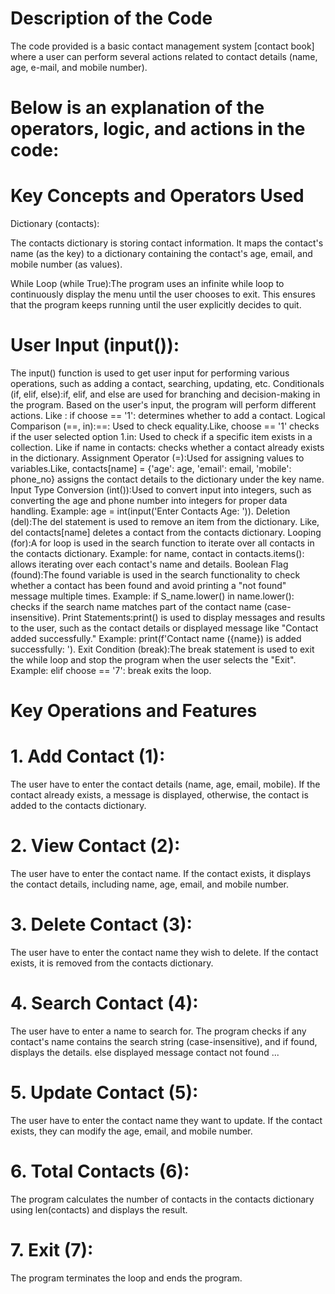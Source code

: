 # Description of the Code
The code provided is a basic contact management system [contact book] where a user can perform several actions related to contact details (name, age, e-mail, and mobile number). 

# Below is an explanation of the operators, logic, and actions in the code:

# Key Concepts and Operators Used
Dictionary (contacts):

The contacts dictionary is storing contact information. It maps the contact's name (as the key) to a dictionary containing the contact's age, email, and mobile number (as values).

While Loop (while True):The program uses an infinite while loop to continuously display the menu until the user chooses to exit.
This ensures that the program keeps running until the user explicitly decides to quit.
# User Input (input()):

The input() function is used to get user input for performing various operations, such as adding a contact, searching, updating, etc.
Conditionals (if, elif, else):if, elif, and else are used for branching and decision-making in the program. Based on the user's input, the program will perform different actions.
Like : if choose == '1': determines whether to add a contact.
Logical Comparison (==, in):==: Used to check equality.Like, choose == '1' checks if the user selected option 1.in: Used to check if a specific item exists in a collection. Like if name in contacts: checks whether a contact already exists in the dictionary.
Assignment Operator (=):Used for assigning values to variables.Like, contacts[name] = {'age': age, 'email': email, 'mobile': phone_no} assigns the contact details to the dictionary under the key name.
Input Type Conversion (int()):Used to convert input into integers, such as converting the age and phone number into integers for proper data handling.
Example: age = int(input('Enter Contacts Age: ')).
Deletion (del):The del statement is used to remove an item from the dictionary. Like, del contacts[name] deletes a contact from the contacts dictionary.
Looping (for):A for loop is used in the search function to iterate over all contacts in the contacts dictionary.
Example: for name, contact in contacts.items(): allows iterating over each contact's name and details.
Boolean Flag (found):The found variable is used in the search functionality to check whether a contact has been found and avoid printing a "not found" message multiple times.
Example: if S_name.lower() in name.lower(): checks if the search name matches part of the contact name (case-insensitive).
Print Statements:print() is used to display messages and results to the user, such as the contact details or displayed message like "Contact added successfully."
Example: print(f'Contact name ({name}) is added successfully: ').
Exit Condition (break):The break statement is used to exit the while loop and stop the program when the user selects the "Exit".
Example: elif choose == '7': break exits the loop.
# Key Operations and Features
# 1. Add Contact (1):
The user have to enter the contact details (name, age, email, mobile).
If the contact already exists, a message is displayed, otherwise, the contact is added to the contacts dictionary.
# 2. View Contact (2):
The user have to enter the contact name. If the contact exists, it displays the contact details, including name, age, email, and mobile number.
# 3. Delete Contact (3):
The user have to enter the contact name they wish to delete. If the contact exists, it is removed from the contacts dictionary.
# 4. Search Contact (4):
The user have to enter a name to search for. The program checks if any contact's name contains the search string (case-insensitive), and if found, displays the details.
else displayed message contact not found ...
# 5. Update Contact (5):
The user have to enter the contact name they want to update. If the contact exists, they can modify the age, email, and mobile number.
# 6. Total Contacts (6):
The program calculates the number of contacts in the contacts dictionary using len(contacts) and displays the result.
# 7. Exit (7):
The program terminates the loop and ends the program.

